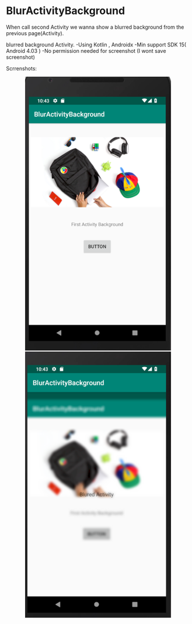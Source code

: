 # BlurActivityBackground
When call second Activity we wanna show a blurred background from the previous page(Activity).

blurred background Activity. 
-Using Kotlin , Androidx 
-Min support SDK 15( Android 4.03 )
-No permission needed for screenshot (I wont save screenshot)

Scrrenshots:
<div align="center">
    <img src="app/src/main/res/drawable/firstactivity.png" width="400px"</img> 
        <img src="app/src/main/res/drawable/secondactivityblurred.png" width="400px"</img> 
</div>
